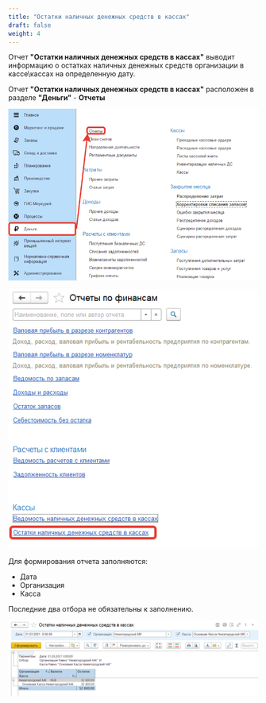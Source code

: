 ```yaml
---
title: "Остатки наличных денежных средств в кассах"
draft: false
weight: 4
---
```


Отчет **"Остатки наличных денежных средств в кассах"** выводит информацию о остатках наличных денежных средств организации в кассе\кассах на определенную дату.

Отчет **"Остатки наличных денежных средств в кассах"** расположен в разделе **"Деньги"** - **Отчеты**

[![1][1]][1]

[![2][2]][2]

Для формирования отчета заполняются:

- Дата
- Организация
- Касса

Последние два отбора не обязательны к заполнению.

[![3][3]][3]

[1]: 1.png
[2]: 2.png
[3]: 3.png
